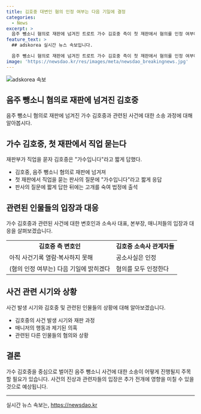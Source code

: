```yaml
---
title: 김호중 대변인 혐의 인정 여부는 다음 기일에 결정
categories:
  - News
excerpt: >
  음주 뺑소니 혐의로 재판에 넘겨진 트로트 가수 김호중 측이 첫 재판에서 혐의를 인정 여부에 대한 입장을 다음 기일에 내놓겠다고 밝혔다. 김씨는 법정에 절뚝거리며 출석하고 직업을 묻는 판사 질문에 가수입니다라고 짧게 대답했다. 김씨와 소속사 대표 등은 공소사실을 인정하였으며, 혐의 인정 여부는 2차 공판기일에 밝히기로 했다. 2차 공판기일은 오는 8월19일로 지정되었으며, 김씨는 지난 5월9일 압구정동에서 음주운전으로 사고를 낸 혐의로 재판에 넘겨졌다.
feature_text: >
  ## adskorea 실시간 뉴스 속보입니다.

  음주 뺑소니 혐의로 재판에 넘겨진 트로트 가수 김호중 측이 첫 재판에서 혐의를 인정 여부에 대한 입장을 다음 기일에 내놓겠다고 밝혔다. 김씨는 법정에 절뚝거리며 출석하고 직업을 묻는 판사 질문에 가수입니다라고 짧게 대답했다. 김씨와 소속사 대표 등은 공소사실을 인정하였으며, 혐의 인정 여부는 2차 공판기일에 밝히기로 했다. 2차 공판기일은 오는 8월19일로 지정되었으며, 김씨는 지난 5월9일 압구정동에서 음주운전으로 사고를 낸 혐의로 재판에 넘겨졌다.
image: 'https://newsdao.kr/res/images/meta/newsdao_breakingnews.jpg'
---
```


<p><img src="https://newsdao.kr/res/images/meta/newsdao_breakingnews.jpg" alt="adskorea 속보" /></p>

<h2 data-ke-size="size26">음주 뺑소니 혐의로 재판에 넘겨진 김호중</h2>

<p data-ke-size="size16">음주 뺑소니 혐의로 재판에 넘겨진 가수 김호중과 관련된 사건에 대한 소송 과정에 대해 알아봅시다.</p>

<h2 data-ke-size="size26">가수 김호중, 첫 재판에서 직업 묻는다</h2>

<p data-ke-size="size16">재판부가 직업을 묻자 김호중은 "가수입니다"라고 짧게 답했다.</p>

<ul>
  <li>김호중, 음주 뺑소니 혐의로 재판에 넘겨져</li>
  <li>첫 재판에서 직업을 묻는 판사의 질문에 "가수입니다"라고 짧게 응답</li>
  <li>판사의 질문에 짧게 답한 뒤에는 고개를 숙여 법정에 출석</li>
</ul>

<h2 data-ke-size="size26">관련된 인물들의 입장과 대응</h2>

<p data-ke-size="size16">가수 김호중과 관련된 사건에 대한 변호인과 소속사 대표, 본부장, 매니저들의 입장과 대응을 살펴보겠습니다.</p>

<table>
  <tr>
    <td style="text-align: center; height: 17px;"><b>김호중 측 변호인</b></td>
    <td style="text-align: center; height: 17px;"><b>김호중 소속사 관계자들</b></td>
  </tr>
  <tr>
    <td>아직 사건기록 열람·복사하지 못해</td>
    <td>공소사실은 인정</td>
  </tr>
  <tr>
    <td>(혐의 인정 여부는) 다음 기일에 밝히겠다</td>
    <td>혐의를 모두 인정한다</td>
  </tr>
</table>

<h2 data-ke-size="size26">사건 관련 시기와 상황</h2>

<p data-ke-size="size16">사건 발생 시기와 김호중 및 관련된 인물들의 상황에 대해 알아보겠습니다.</p>

<ul>
  <li>김호중의 사건 발생 시기와 재판 과정</li>
  <li>매니저의 행동과 제기된 의혹</li>
  <li>관련된 다른 인물들의 혐의와 상황</li>
</ul>

<h2 data-ke-size="size26">결론</h2>

<p data-ke-size="size16">가수 김호중을 중심으로 벌어진 음주 뺑소니 사건에 대한 소송이 어떻게 진행될지 주목할 필요가 있습니다. 사건의 진상과 관련자들의 입장은 추가 전개에 영향을 미칠 수 있을 것으로 예상됩니다.</p>

<hr>

<p data-ke-size="size16"></p>
실시간 뉴스 속보는, <a href="https://newsdao.kr" rel="dofollow">https://newsdao.kr</a>


